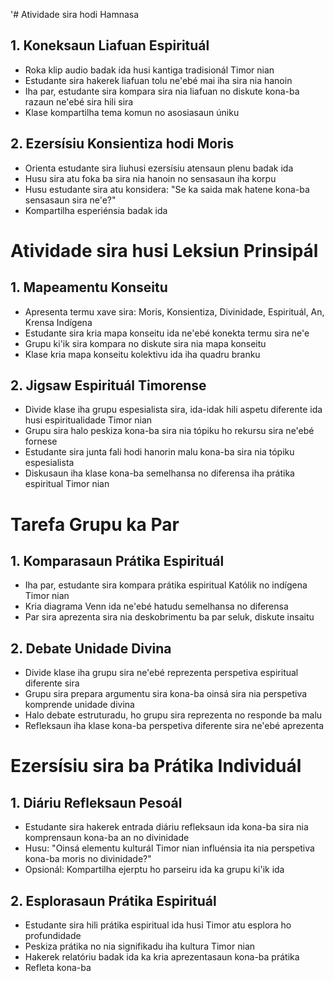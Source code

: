 '# Atividade sira hodi Hamnasa

## 1. Koneksaun Liafuan Espirituál

- Roka klip audio badak ida husi kantiga tradisionál Timor nian
- Estudante sira hakerek liafuan tolu ne'ebé mai iha sira nia hanoin
- Iha par, estudante sira kompara sira nia liafuan no diskute kona-ba razaun ne'ebé sira hili sira
- Klase kompartilha tema komun no asosiasaun úniku

## 2. Ezersísiu Konsientiza hodi Moris

- Orienta estudante sira liuhusi ezersísiu atensaun plenu badak ida
- Husu sira atu foka ba sira nia hanoin no sensasaun iha korpu
- Husu estudante sira atu konsidera: "Se ka saida mak hatene kona-ba sensasaun sira ne'e?"
- Kompartilha esperiénsia badak ida

# Atividade sira husi Leksiun Prinsipál

## 1. Mapeamentu Konseitu

- Apresenta termu xave sira: Moris, Konsientiza, Divinidade, Espirituál, An, Krensa Indígena
- Estudante sira kria mapa konseitu ida ne'ebé konekta termu sira ne'e
- Grupu ki'ik sira kompara no diskute sira nia mapa konseitu
- Klase kria mapa konseitu kolektivu ida iha quadru branku

## 2. Jigsaw Espirituál Timorense

- Divide klase iha grupu espesialista sira, ida-idak hili aspetu diferente ida husi espiritualidade Timor nian
- Grupu sira halo peskiza kona-ba sira nia tópiku ho rekursu sira ne'ebé fornese
- Estudante sira junta fali hodi hanorin malu kona-ba sira nia tópiku espesialista
- Diskusaun iha klase kona-ba semelhansa no diferensa iha prátika espiritual Timor nian

# Tarefa Grupu ka Par

## 1. Komparasaun Prátika Espirituál

- Iha par, estudante sira kompara prátika espiritual Katólik no indígena Timor nian
- Kria diagrama Venn ida ne'ebé hatudu semelhansa no diferensa
- Par sira aprezenta sira nia deskobrimentu ba par seluk, diskute insaitu

## 2. Debate Unidade Divina

- Divide klase iha grupu sira ne'ebé reprezenta perspetiva espiritual diferente sira
- Grupu sira prepara argumentu sira kona-ba oinsá sira nia perspetiva komprende unidade divina
- Halo debate estruturadu, ho grupu sira reprezenta no responde ba malu
- Refleksaun iha klase kona-ba perspetiva diferente sira ne'ebé aprezenta

# Ezersísiu sira ba Prátika Individuál

## 1. Diáriu Refleksaun Pesoál

- Estudante sira hakerek entrada diáriu refleksaun ida kona-ba sira nia komprensaun kona-ba an no divinidade
- Husu: "Oinsá elementu kulturál Timor nian influénsia ita nia perspetiva kona-ba moris no divinidade?"
- Opsionál: Kompartilha ejerptu ho parseiru ida ka grupu ki'ik ida

## 2. Esplorasaun Prátika Espirituál

- Estudante sira hili prátika espiritual ida husi Timor atu esplora ho profundidade
- Peskiza prátika no nia signifikadu iha kultura Timor nian
- Hakerek relatóriu badak ida ka kria aprezentasaun kona-ba prátika
- Refleta kona-ba